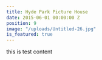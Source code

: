```yaml
---
title: Hyde Park Picture House
date: 2015-06-01 00:00:00 Z
position: 9
image: "/uploads/Untitled-26.jpg"
is_featured: true
---
```


this is test content